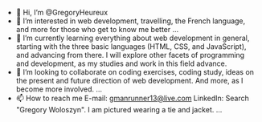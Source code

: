 - 👋 Hi, I’m @GregoryHeureux
- 👀 I’m interested in web development, travelling, the French language, and more for those who get to know me better ...
- 🌱 I’m currently learning everything about web development in general, starting with the three basic languages (HTML, CSS, and JavaScript), and advancing from
there. I will explore other facets of programming and development, as my studies and work in this field advance.
- 💞️ I’m looking to collaborate on coding exercises, coding study, ideas on the present and future direction of web development. And more, as I become more 
involved. ...
- 📫 How to reach me 
E-mail: gmanrunner13@live.com
LinkedIn: Search "Gregory Woloszyn". I am pictured wearing a tie and jacket. ...

<!---
GregoryHeureux/GregoryHeureux is a ✨ special ✨ repository because its `README.md` (this file) appears on your GitHub profile.
You can click the Preview link to take a look at your changes.
--->
